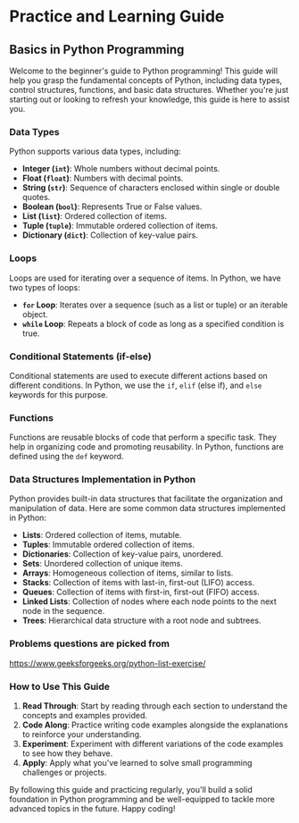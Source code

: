 # Practice and Learning Guide

## Basics in Python Programming

Welcome to the beginner's guide to Python programming! This guide will help you grasp the fundamental concepts of Python, including data types, control structures, functions, and basic data structures. Whether you're just starting out or looking to refresh your knowledge, this guide is here to assist you.

### Data Types

Python supports various data types, including:

- **Integer (`int`)**: Whole numbers without decimal points.
- **Float (`float`)**: Numbers with decimal points.
- **String (`str`)**: Sequence of characters enclosed within single or double quotes.
- **Boolean (`bool`)**: Represents True or False values.
- **List (`list`)**: Ordered collection of items.
- **Tuple (`tuple`)**: Immutable ordered collection of items.
- **Dictionary (`dict`)**: Collection of key-value pairs.

### Loops

Loops are used for iterating over a sequence of items. In Python, we have two types of loops:

- **`for` Loop**: Iterates over a sequence (such as a list or tuple) or an iterable object.
- **`while` Loop**: Repeats a block of code as long as a specified condition is true.

### Conditional Statements (if-else)

Conditional statements are used to execute different actions based on different conditions. In Python, we use the `if`, `elif` (else if), and `else` keywords for this purpose.

### Functions

Functions are reusable blocks of code that perform a specific task. They help in organizing code and promoting reusability. In Python, functions are defined using the `def` keyword.

### Data Structures Implementation in Python

Python provides built-in data structures that facilitate the organization and manipulation of data. Here are some common data structures implemented in Python:

- **Lists**: Ordered collection of items, mutable.
- **Tuples**: Immutable ordered collection of items.
- **Dictionaries**: Collection of key-value pairs, unordered.
- **Sets**: Unordered collection of unique items.
- **Arrays**: Homogeneous collection of items, similar to lists.
- **Stacks**: Collection of items with last-in, first-out (LIFO) access.
- **Queues**: Collection of items with first-in, first-out (FIFO) access.
- **Linked Lists**: Collection of nodes where each node points to the next node in the sequence.
- **Trees**: Hierarchical data structure with a root node and subtrees.

### Problems questions are picked from
https://www.geeksforgeeks.org/python-list-exercise/


### How to Use This Guide

1. **Read Through**: Start by reading through each section to understand the concepts and examples provided.
2. **Code Along**: Practice writing code examples alongside the explanations to reinforce your understanding.
3. **Experiment**: Experiment with different variations of the code examples to see how they behave.
4. **Apply**: Apply what you've learned to solve small programming challenges or projects.

By following this guide and practicing regularly, you'll build a solid foundation in Python programming and be well-equipped to tackle more advanced topics in the future. Happy coding!
